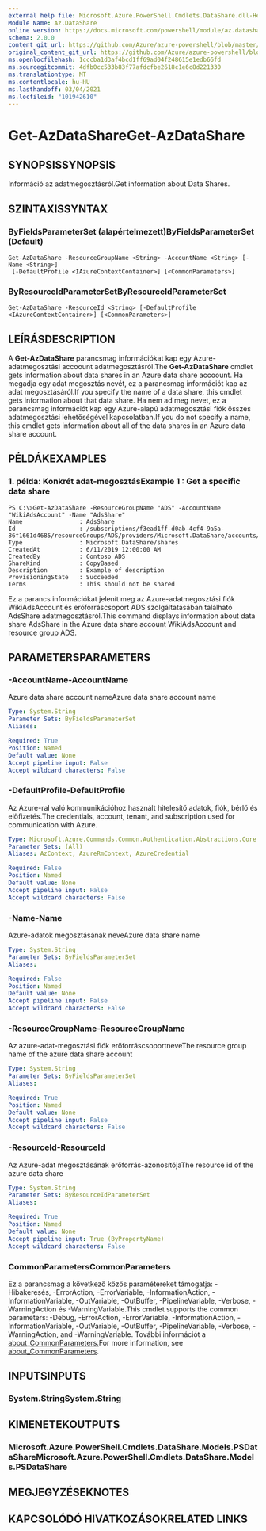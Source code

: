 ```yaml
---
external help file: Microsoft.Azure.PowerShell.Cmdlets.DataShare.dll-Help.xml
Module Name: Az.DataShare
online version: https://docs.microsoft.com/powershell/module/az.datashare/get-azdatashare
schema: 2.0.0
content_git_url: https://github.com/Azure/azure-powershell/blob/master/src/DataShare/DataShare/help/Get-AzDataShare.md
original_content_git_url: https://github.com/Azure/azure-powershell/blob/master/src/DataShare/DataShare/help/Get-AzDataShare.md
ms.openlocfilehash: 1cccba1d3af4bcd1ff69ad04f248615e1edb66fd
ms.sourcegitcommit: 4dfb0cc533b83f77afdcfbe2618c1e6c8d221330
ms.translationtype: MT
ms.contentlocale: hu-HU
ms.lasthandoff: 03/04/2021
ms.locfileid: "101942610"
---
```

# <span data-ttu-id="4448c-101">Get-AzDataShare</span><span class="sxs-lookup"><span data-stu-id="4448c-101">Get-AzDataShare</span></span>

## <span data-ttu-id="4448c-102">SYNOPSIS</span><span class="sxs-lookup"><span data-stu-id="4448c-102">SYNOPSIS</span></span>
<span data-ttu-id="4448c-103">Információ az adatmegosztásról.</span><span class="sxs-lookup"><span data-stu-id="4448c-103">Get information about Data Shares.</span></span>

## <span data-ttu-id="4448c-104">SZINTAXIS</span><span class="sxs-lookup"><span data-stu-id="4448c-104">SYNTAX</span></span>

### <span data-ttu-id="4448c-105">ByFieldsParameterSet (alapértelmezett)</span><span class="sxs-lookup"><span data-stu-id="4448c-105">ByFieldsParameterSet (Default)</span></span>
```
Get-AzDataShare -ResourceGroupName <String> -AccountName <String> [-Name <String>]
 [-DefaultProfile <IAzureContextContainer>] [<CommonParameters>]
```

### <span data-ttu-id="4448c-106">ByResourceIdParameterSet</span><span class="sxs-lookup"><span data-stu-id="4448c-106">ByResourceIdParameterSet</span></span>
```
Get-AzDataShare -ResourceId <String> [-DefaultProfile <IAzureContextContainer>] [<CommonParameters>]
```

## <span data-ttu-id="4448c-107">LEÍRÁS</span><span class="sxs-lookup"><span data-stu-id="4448c-107">DESCRIPTION</span></span>
<span data-ttu-id="4448c-108">A **Get-AzDataShare** parancsmag információkat kap egy Azure-adatmegosztási accoount adatmegosztásról.</span><span class="sxs-lookup"><span data-stu-id="4448c-108">The **Get-AzDataShare** cmdlet gets information about data shares in an Azure data share accoount.</span></span>
<span data-ttu-id="4448c-109">Ha megadja egy adat megosztás nevét, ez a parancsmag információt kap az adat megosztásáról.</span><span class="sxs-lookup"><span data-stu-id="4448c-109">If you specify the name of a data share, this cmdlet gets information about that data share.</span></span>
<span data-ttu-id="4448c-110">Ha nem ad meg nevet, ez a parancsmag információt kap egy Azure-alapú adatmegosztási fiók összes adatmegosztási lehetőségével kapcsolatban.</span><span class="sxs-lookup"><span data-stu-id="4448c-110">If you do not specify a name, this cmdlet gets information about all of the data shares in an Azure data share account.</span></span>

## <span data-ttu-id="4448c-111">PÉLDÁK</span><span class="sxs-lookup"><span data-stu-id="4448c-111">EXAMPLES</span></span>

### <span data-ttu-id="4448c-112">1. példa: Konkrét adat-megosztás</span><span class="sxs-lookup"><span data-stu-id="4448c-112">Example 1 : Get a specific data share</span></span>
```
PS C:\>Get-AzDataShare -ResourceGroupName "ADS" -AccountName "WikiAdsAccount" -Name "AdsShare"
Name                : AdsShare
Id                  : /subscriptions/f3ead1ff-d0ab-4cf4-9a5a-86f1661d4685/resourceGroups/ADS/providers/Microsoft.DataShare/accounts/WikiAdsAccount/shares/AdsShare
Type                : Microsoft.DataShare/shares
CreatedAt           : 6/11/2019 12:00:00 AM
CreatedBy           : Contoso ADS
ShareKind           : CopyBased
Description         : Example of description  
ProvisioningState   : Succeeded
Terms               : This should not be shared
```

<span data-ttu-id="4448c-113">Ez a parancs információkat jelenít meg az Azure-adatmegosztási fiók WikiAdsAccount és erőforráscsoport ADS szolgáltatásában található AdsShare adatmegosztásról.</span><span class="sxs-lookup"><span data-stu-id="4448c-113">This command displays information about data share AdsShare in the Azure data share account WikiAdsAccount and resource group ADS.</span></span>

## <span data-ttu-id="4448c-114">PARAMETERS</span><span class="sxs-lookup"><span data-stu-id="4448c-114">PARAMETERS</span></span>

### <span data-ttu-id="4448c-115">-AccountName</span><span class="sxs-lookup"><span data-stu-id="4448c-115">-AccountName</span></span>
<span data-ttu-id="4448c-116">Azure data share account name</span><span class="sxs-lookup"><span data-stu-id="4448c-116">Azure data share account name</span></span>

```yaml
Type: System.String
Parameter Sets: ByFieldsParameterSet
Aliases:

Required: True
Position: Named
Default value: None
Accept pipeline input: False
Accept wildcard characters: False
```

### <span data-ttu-id="4448c-117">-DefaultProfile</span><span class="sxs-lookup"><span data-stu-id="4448c-117">-DefaultProfile</span></span>
<span data-ttu-id="4448c-118">Az Azure-ral való kommunikációhoz használt hitelesítő adatok, fiók, bérlő és előfizetés.</span><span class="sxs-lookup"><span data-stu-id="4448c-118">The credentials, account, tenant, and subscription used for communication with Azure.</span></span>

```yaml
Type: Microsoft.Azure.Commands.Common.Authentication.Abstractions.Core.IAzureContextContainer
Parameter Sets: (All)
Aliases: AzContext, AzureRmContext, AzureCredential

Required: False
Position: Named
Default value: None
Accept pipeline input: False
Accept wildcard characters: False
```

### <span data-ttu-id="4448c-119">-Name</span><span class="sxs-lookup"><span data-stu-id="4448c-119">-Name</span></span>
<span data-ttu-id="4448c-120">Azure-adatok megosztásának neve</span><span class="sxs-lookup"><span data-stu-id="4448c-120">Azure data share name</span></span>

```yaml
Type: System.String
Parameter Sets: ByFieldsParameterSet
Aliases:

Required: False
Position: Named
Default value: None
Accept pipeline input: False
Accept wildcard characters: False
```

### <span data-ttu-id="4448c-121">-ResourceGroupName</span><span class="sxs-lookup"><span data-stu-id="4448c-121">-ResourceGroupName</span></span>
<span data-ttu-id="4448c-122">Az azure-adat-megosztási fiók erőforráscsoportneve</span><span class="sxs-lookup"><span data-stu-id="4448c-122">The resource group name of the azure data share account</span></span>

```yaml
Type: System.String
Parameter Sets: ByFieldsParameterSet
Aliases:

Required: True
Position: Named
Default value: None
Accept pipeline input: False
Accept wildcard characters: False
```

### <span data-ttu-id="4448c-123">-ResourceId</span><span class="sxs-lookup"><span data-stu-id="4448c-123">-ResourceId</span></span>
<span data-ttu-id="4448c-124">Az Azure-adat megosztásának erőforrás-azonosítója</span><span class="sxs-lookup"><span data-stu-id="4448c-124">The resource id of the azure data share</span></span>

```yaml
Type: System.String
Parameter Sets: ByResourceIdParameterSet
Aliases:

Required: True
Position: Named
Default value: None
Accept pipeline input: True (ByPropertyName)
Accept wildcard characters: False
```

### <span data-ttu-id="4448c-125">CommonParameters</span><span class="sxs-lookup"><span data-stu-id="4448c-125">CommonParameters</span></span>
<span data-ttu-id="4448c-126">Ez a parancsmag a következő közös paramétereket támogatja: -Hibakeresés, -ErrorAction, -ErrorVariable, -InformationAction, -InformationVariable, -OutVariable, -OutBuffer, -PipelineVariable, -Verbose, -WarningAction és -WarningVariable.</span><span class="sxs-lookup"><span data-stu-id="4448c-126">This cmdlet supports the common parameters: -Debug, -ErrorAction, -ErrorVariable, -InformationAction, -InformationVariable, -OutVariable, -OutBuffer, -PipelineVariable, -Verbose, -WarningAction, and -WarningVariable.</span></span> <span data-ttu-id="4448c-127">További információt a [about_CommonParameters.](http://go.microsoft.com/fwlink/?LinkID=113216)</span><span class="sxs-lookup"><span data-stu-id="4448c-127">For more information, see [about_CommonParameters](http://go.microsoft.com/fwlink/?LinkID=113216).</span></span>

## <span data-ttu-id="4448c-128">INPUTS</span><span class="sxs-lookup"><span data-stu-id="4448c-128">INPUTS</span></span>

### <span data-ttu-id="4448c-129">System.String</span><span class="sxs-lookup"><span data-stu-id="4448c-129">System.String</span></span>

## <span data-ttu-id="4448c-130">KIMENETEK</span><span class="sxs-lookup"><span data-stu-id="4448c-130">OUTPUTS</span></span>

### <span data-ttu-id="4448c-131">Microsoft.Azure.PowerShell.Cmdlets.DataShare.Models.PSDataShare</span><span class="sxs-lookup"><span data-stu-id="4448c-131">Microsoft.Azure.PowerShell.Cmdlets.DataShare.Models.PSDataShare</span></span>

## <span data-ttu-id="4448c-132">MEGJEGYZÉSEK</span><span class="sxs-lookup"><span data-stu-id="4448c-132">NOTES</span></span>

## <span data-ttu-id="4448c-133">KAPCSOLÓDÓ HIVATKOZÁSOK</span><span class="sxs-lookup"><span data-stu-id="4448c-133">RELATED LINKS</span></span>
